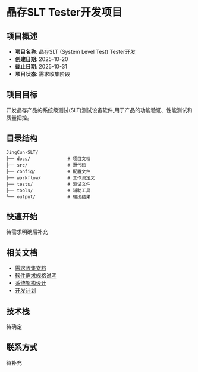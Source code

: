 # 晶存SLT Tester开发项目

## 项目概述
- **项目名称**: 晶存SLT (System Level Test) Tester开发
- **创建日期**: 2025-10-20
- **截止日期**: 2025-10-31
- **项目状态**: 需求收集阶段

## 项目目标
开发晶存产品的系统级测试(SLT)测试设备软件,用于产品的功能验证、性能测试和质量把控。

## 目录结构
```
JingCun-SLT/
├── docs/              # 项目文档
├── src/               # 源代码
├── config/            # 配置文件
├── workflow/          # 工作流定义
├── tests/             # 测试文件
├── tools/             # 辅助工具
└── output/            # 输出结果
```

## 快速开始
待需求明确后补充

## 相关文档
- [需求收集文档](docs/需求收集.md)
- [软件需求规格说明](docs/软件需求规格说明.md)
- [系统架构设计](docs/系统架构设计.md)
- [开发计划](docs/开发计划.md)

## 技术栈
待确定

## 联系方式
待补充